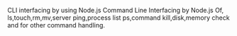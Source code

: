 CLI interfacing by using Node.js
Command Line Interfacing by Node.js
Of, ls,touch,rm,mv,server ping,process list ps,command kill,disk,memory check and for other command handling.
